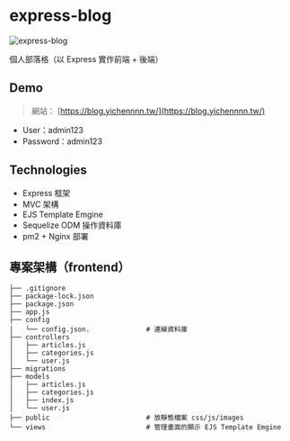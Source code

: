 # express-blog

![express-blog](https://user-images.githubusercontent.com/82022020/144380151-fe229a4a-13d1-4c6d-97da-ac7642fef336.gif)

個人部落格（以 Express 實作前端 + 後端）

## Demo

> 網站： [https://blog.yichennnn.tw/](https://blog.yichennnn.tw/)

- User：admin123
- Password：admin123

## Technologies

- Express 框架
- MVC 架構
- EJS Template Emgine
- Sequelize ODM 操作資料庫
- pm2 + Nginx 部署

## 專案架構（frontend）

```
├── .gitignore
├── package-lock.json
├── package.json
├── app.js
├── config
│   └── config.json.              # 連線資料庫
├── controllers
│   ├── articles.js
│   ├── categories.js
│   └── user.js
├── migrations
├── models
│   ├── articles.js
│   ├── categories.js
│   ├── index.js
│   └── user.js
├── public                        # 放靜態檔案 css/js/images
└── views                         # 管理畫面的顯示 EJS Template Emgine
```
